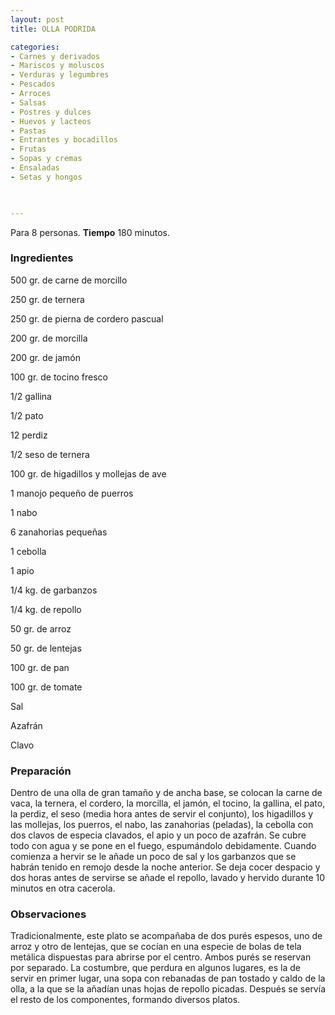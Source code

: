 ```yaml
---
layout: post
title: OLLA PODRIDA

categories:
- Carnes y derivados
- Mariscos y moluscos
- Verduras y legumbres
- Pescados
- Arroces
- Salsas
- Postres y dulces
- Huevos y lacteos
- Pastas
- Entrantes y bocadillos
- Frutas
- Sopas y cremas
- Ensaladas
- Setas y hongos
 


---
```


Para 8 personas.
<b>Tiempo</b> 180 minutos.

<h3>Ingredientes</h3>

500 gr. de carne de morcillo

250 gr. de ternera

250 gr. de pierna de cordero pascual

200 gr. de morcilla

200 gr. de jamón

100 gr. de tocino fresco

1/2 gallina

1/2 pato

12 perdiz

1/2 seso de ternera

100 gr. de higadillos y mollejas de ave

1 manojo pequeño de puerros

1 nabo

6 zanahorias pequeñas

1 cebolla

1 apio

1/4 kg. de garbanzos

1/4 kg. de repollo

50 gr. de arroz

50 gr. de lentejas

100 gr. de pan

100 gr. de tomate

Sal

Azafrán

Clavo

<h3>Preparación</h3>

Dentro de una olla de gran tamaño y de ancha base, se colocan la carne de vaca, la ternera, el cordero, la morcilla, el jamón, el tocino, la gallina, el pato, la perdiz, el seso (media hora antes de servir el conjunto), los higadillos y las mollejas, los puerros, el nabo, las zanahorias (peladas), la cebolla con dos clavos de especia clavados, el apio y un poco de azafrán. Se cubre todo con agua y se pone en el fuego, espumándolo debidamente. Cuando comienza a hervir se le añade un poco de sal y los garbanzos que se habrán tenido en remojo desde la noche anterior. Se deja cocer despacio y dos horas antes de servirse se añade el repollo, lavado y hervido durante 10 minutos en otra cacerola.

<h3>Observaciones</h3>

Tradicionalmente, este plato se acompañaba de dos purés espesos, uno de arroz y otro de lentejas, que se cocían en una especie de bolas de tela metálica dispuestas para abrirse por el centro. Ambos purés se reservan por separado. La costumbre, que perdura en algunos lugares, es la de servir en primer lugar, una sopa con rebanadas de pan tostado y caldo de la olla, a la que se la añadían unas hojas de repollo picadas. Después se servía el resto de los componentes, formando diversos platos.

